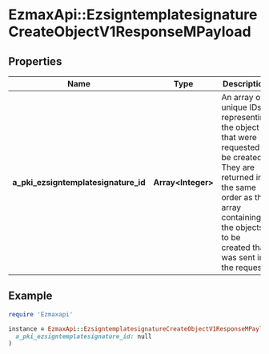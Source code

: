 # EzmaxApi::EzsigntemplatesignatureCreateObjectV1ResponseMPayload

## Properties

| Name | Type | Description | Notes |
| ---- | ---- | ----------- | ----- |
| **a_pki_ezsigntemplatesignature_id** | **Array&lt;Integer&gt;** | An array of unique IDs representing the object that were requested to be created.  They are returned in the same order as the array containing the objects to be created that was sent in the request. |  |

## Example

```ruby
require 'Ezmaxapi'

instance = EzmaxApi::EzsigntemplatesignatureCreateObjectV1ResponseMPayload.new(
  a_pki_ezsigntemplatesignature_id: null
)
```

